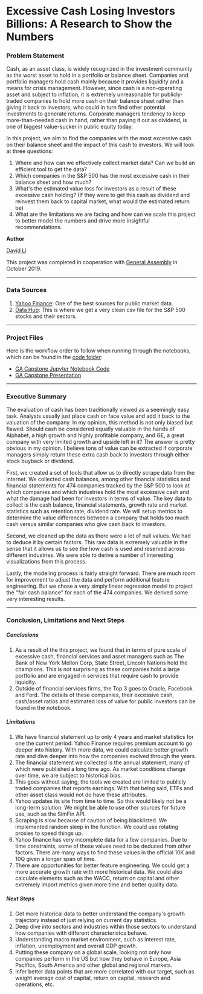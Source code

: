 # Excessive Cash Losing Investors Billions: A Research to Show the Numbers

### Problem Statement 

Cash, as an asset class, is widely recognized in the investment community as the worst asset to hold in a portfolio or balance sheet. Companies and portfolio managers hold cash mainly because it provides liquidity and a means for crisis management. However, since cash is a non-operating asset and subject to inflation, it is extremely unreasonable for publicly-traded companies to hold more cash on their balance sheet rather than giving it back to investors, who could in turn find other potential investments to generate returns. Corporate managers tendency to keep more-than-needed cash in hand, rather than paying it out as dividend, is one of biggest value-sucker in public equity today. 

In this project, we aim to find the companies with the most excessive cash on their balance sheet and the impact of this cash to investors. We will look at three questions:

1. Where and how can we effectively collect market data? Can we build an efficient tool to get the data? 
2. Which companies in the S&P 500 has the most excessive cash in their balance sheet and how much?
3. What's the estimated value loss for investors as a result of these excessive cash holding? (If they were to get this cash as dividend and reinvest them back to capital market, what would the estimated return be)
4. What are the limitations we are facing and how can we scale this project to better model the numbers and drive more insightful recommendations.


**Author**

[David Li](https://www.linkedin.com/in/davidgnli/)

This project was completed in cooperation with [General Assembly](https://generalassemb.ly) in October 2019.

---

### Data Sources
1. [Yahoo Finance](https://finance.yahoo.com/): One of the best sources for public market data.
2. [Data Hub](https://datahub.io/core/s-and-p-500-companies-financials#data-cli): This is where we get a very clean csv file for the S&P 500 stocks and their sectors.

---

### Project Files

Here is the workflow order to follow when running through the notebooks, which can be found in the [code folder](./code):

- [GA Capstone Jupyter Notebook Code](./code/)
- [GA Capstone Presentation](./slides/)

---

### Executive Summary

The evaluation of cash has been traditionally viewed as a seemingly easy task. Analysts usually just place cash on face value and add it back to the valuation of the company. In my opinion, this method is not only biased but flawed. Should cash be considered equally valuable in the hands of Alphabet, a high growth and highly profitable company, and GE, a great company with very limited growth and upside left in it? The answer is pretty obvious in my opinion. I believe tons of value can be extracted if corporate managers simply return these extra cash back to investors through either stock buyback or dividend.

First, we created a set of tools that allow us to directly scrape data from the internet. We collected cash balances, among other financial statistics and financial statements for 474 companies tracked by the S&P 500 to look at which companies and which industries hold the most excessive cash and what the damage had been for investors in terms of value. The key data to collect is the cash balance, financial statements, growth rate and market statistics such as retention rate, dividend rate. We will setup metrics to determine the value differences between a company that holds too much cash versus similar companies who give cash back to investors. 

Second, we cleaned up the data as there were a lot of null values. We had to deduce it by certain factors. This raw data is extremely valuable in the sense that it allows us to see the how cash is used and reserved across different industries. We were able to derive a number of interesting visualizations from this process.

Lastly, the modeling process is fairly straight forward. There are much room for improvement to adjust the data and perform additional feature engineering. But we chose a very simply linear regression model to project the "fair cash balance" for each of the 474 companies. We derived some very interesting results.


---

### Conclusion, Limitations and Next Steps

##### Conclusions
1. As a result of the this project, we found that in terms of pure scale of excessive cash, financial services and asset managers such as The Bank of New York Mellon Corp, State Street, Lincoln Nations hold the champions. This is not surprising as these companies hold a large portfolio and are engaged in services that require cash to provide liquidity.
2. Outside of financial services firms, the Top 3 goes to Oracle, Facebook and Ford. The details of these companies, their excessive cash, cash/asset ratios and estimated loss of value for public investors can be found in the notebook.

##### Limitations
1. We have financial statement up to only 4 years and market statistics for one the current period: Yahoo Finance requires premium account to go deeper into history. With more data, we could calculate better growth rate and dive deeper into how the companies evolved through the years.
2. The financial statement we collected is the annual statement, many of which were published a long time ago. As market conditions change over time, we are subject to historical bias.
3. This goes without saying, the tools we created are limited to publicly traded companies that reports earnings. With that being said, ETFs and other asset class would not do have these attributes.
4. Yahoo updates its site from time to time. So this would likely not be a long-term solution. We might be able to use other sources for future use, such as the SimFin API.
5. Scraping is slow because of caution of being blacklisted. We implemented random sleep in the function. We could use rotating proxies to speed things up.
6. Yahoo finance has very incomplete data for a few companies. Due to time constraints, some of these values need to be deduced from other factors. There are many ways to find these values in the official 10K and 10Q given a longer span of time.
7. There are opportunities for better feature engineering. We could get a more accurate growth rate with more historical data. We could also calculate elements such as the WACC, return on capital and other extremely import metrics given more time and better quality data.

##### Next Steps
1. Get more historical data to better understand the company's growth trajectory instead of just relying on current day statistics.
2. Deep dive into sectors and industries within those sectors to understand how companies with different characteristcs behave.
3. Understanding macro market environment, such as interest rate, inflation, unemployment and overall GDP growth.
4. Putting these company on a global scale, looking not only how companies perform in the US but how they behave in Europe, Asia Pacifics, South America and other global and regional markets.
5. Infer better data points that are more correlated with our target, such as weight average cost of capital, return on capital, research and operations, etc.